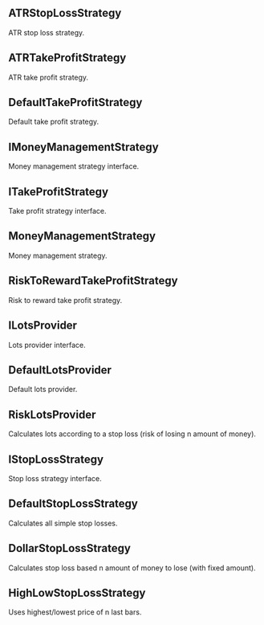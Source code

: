## ATRStopLossStrategy

ATR stop loss strategy.

## ATRTakeProfitStrategy

ATR take profit strategy.

## DefaultTakeProfitStrategy

Default take profit strategy.

## IMoneyManagementStrategy

Money management strategy interface.

## ITakeProfitStrategy

Take profit strategy interface.

## MoneyManagementStrategy

Money management strategy.

## RiskToRewardTakeProfitStrategy

Risk to reward take profit strategy.

## ILotsProvider

Lots provider interface.

## DefaultLotsProvider

Default lots provider.

## RiskLotsProvider

Calculates lots according to a stop loss (risk of losing n amount of money).

## IStopLossStrategy

Stop loss strategy interface.

## DefaultStopLossStrategy

Calculates all simple stop losses.

## DollarStopLossStrategy

Calculates stop loss based n amount of money to lose (with fixed amount).

## HighLowStopLossStrategy

Uses highest/lowest price of n last bars.